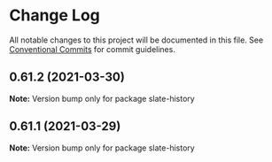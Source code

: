 # Change Log

All notable changes to this project will be documented in this file.
See [Conventional Commits](https://conventionalcommits.org) for commit guidelines.

## 0.61.2 (2021-03-30)

**Note:** Version bump only for package slate-history





## 0.61.1 (2021-03-29)

**Note:** Version bump only for package slate-history
